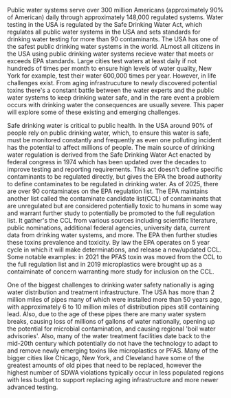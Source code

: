 Public water systems serve over 300 million Americans (approximately 90% of American) daily through approximately 148,000 regulated systems. 
Water testing in the USA is regulated by the Safe Drinking Water Act, which regulates all public water systems in the USA and sets standards for drinking water testing for more than 90 contaminants. The USA has one of the safest public drinking water systems in the world. ALmost all citizens in the USA using public drinking water systems recieve water that meets or exceeds EPA standards. Large cities test waters at least daily if not hundreds of times per month to ensure high levels of water quality, New York for example, test their water 600,000 times per year. However, in life challenges exist. From aging infrastrucuture to newly discovered potential toxins there's a constant battle between the water experts and the public water systems to keep drinking water safe, and in the rare event a problem occurs with drinking water the consequences are usually severe. This paper will explore some of these existing and emerging challenges.

Safe drinking water is critical to public health. In the USA around 90% of people rely on public drinking water, which, to ensure this water is safe, must be monitored constantly and frequently as even one polluting incident has the potential to affect millions of people. The main source of drinking water regulation is derived from the Safe Drinking Water Act enacted by federal congress in 1974 which has been updated over the decades to improve testing and reporting requirements. This act doesn't define specific contaminants to be regulated directly, but gives the EPA the broad authority to define contaminates to be regulated in drinking water. As of 2025, there are over 90 contaminates on the EPA regulation list. The EPA maintains another list called the contaminate candidate list(CCL) of contaminants that are unregulated but are considered potentially toxic to humans in some way and warrant further study to potentially be promoted to the full regulation list. It gather's the CCL from various sources including scientific literature, public nominations, additional federal agencies, university data, current data from drinking water systems, and more. The EPA then further studies these toxins prevalence and toxicity. By law the EPA operates on 5 year cycle in which it will make determinations, and release a new/updated CCL. Some notable examples: in 2021 the PFAS toxin was moved from the CCL to the full regulation list and in 2019 microplastics were brought up as a contaiminate of concern warranting more study for inclusion on the CCL.



One of the biggest challenges to drinking water safety nationally is aging water distribution and treatment infrastructure. The USA has more than 2 million miles of pipes many of which were installed more than 50 years ago, with approximately 6 to 10 million miles of distribution pipes still containing lead. Also, due to the age of these pipes there are many water system breaks, causing loss of millions of gallons of water nationally, opening up the potential for microbial contamination, and causing regional 'boil water advisories'.  Also, many of the water treatment facilities date back to the mid-20th century which potentially do not have the technology to adapt to and remove newly emerging toxins like microplastics or PFAS. Many of the bigger cities like Chicago, New York, and Cleveland have some of the greatest amounts of old pipes that need to be replaced, however the highest number of SDWA violations typically occur in less populated regions with less budget to support replacing aging infrastructure and more newer advanced testing.  






